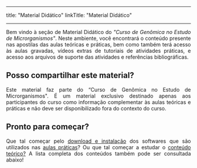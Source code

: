 
---
title: "Material Didático"
linkTitle: "Material Didático"

---
<div align="justify">
Bem vindo à seção de Material Didático do <i>"Curso de Genômica no Estudo de Microrganismos"</i>. Neste ambiente, você encontrará o conteúdo presente nas apostilas das aulas teóricas e práticas, bem como também terá acesso às aulas gravadas, vídeos extras de tutoriais de atividades práticas, e acesso aos arquivos de suporte das atividades e referências bibliográficas.
</div>

## Posso compartilhar este material?

<div align="justify">
Este material faz parte do “Curso de Genômica no Estudo de Microrganismos". É um material exclusivo destinado apenas aos participantes do curso como informação complementar às aulas teóricas e práticas e não deve ser disponibilizado fora do contexto do curso.
</div>

## Pronto para começar?

<div align="justify">
Que tal começar pelo <a href="https://gstreinamentoeconsultoria.netlify.app/genomica/2023_01/download">download e instalação</a> dos softwares que são utilizados nas <a href="https://gstreinamentoeconsultoria.netlify.app/genomica/2023_01/praticas">aulas práticas</a>? Ou que tal começar a estudar o <a href="https://gstreinamentoeconsultoria.netlify.app/genomica/2023_01/teoricas">conteúdo teórico?</a> A lista completa dos conteúdos também pode ser consultada abaixo!
</div>

